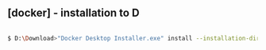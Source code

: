 ## [docker] - installation to D

```bash

$ D:\Download>"Docker Desktop Installer.exe" install --installation-dir=D:\Docker

```